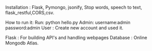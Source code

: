 Installation :
Flask, Pymongo, jsonify, Stop words, speech to text, 
flask_restful,CORS,csv.

How to run it:
Run: python hello.py
Admin: username:admin password:admin
User : Create new account and used it.

Flask : For building API's and handling webpages
Database : Online Mongodb Atlas.



